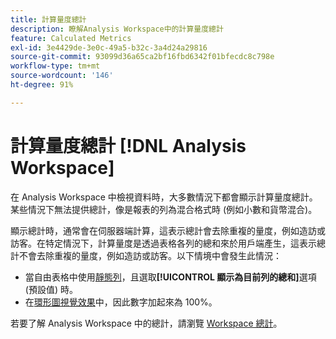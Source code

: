 ```yaml
---
title: 計算量度總計
description: 瞭解Analysis Workspace中的計算量度總計
feature: Calculated Metrics
exl-id: 3e4429de-3e0c-49a5-b32c-3a4d24a29816
source-git-commit: 93099d36a65ca2bf16fbd6342f01bfecdc8c798e
workflow-type: tm+mt
source-wordcount: '146'
ht-degree: 91%

---
```


# 計算量度總計 [!DNL Analysis Workspace]

在 Analysis Workspace 中檢視資料時，大多數情況下都會顯示計算量度總計。某些情況下無法提供總計，像是報表的列為混合格式時 (例如小數和貨幣混合)。

顯示總計時，通常會在伺服器端計算，這表示總計會去除重複的量度，例如造訪或訪客。在特定情況下，計算量度是透過表格各列的總和來於用戶端產生，這表示總計不會去除重複的量度，例如造訪或訪客。以下情境中會發生此情況：

* 當自由表格中使用[靜態列](/help/analyze/analysis-workspace/visualizations/freeform-table/column-row-settings/manual-vs-dynamic-rows.md)，且選取&#x200B;**[!UICONTROL 顯示為目前列的總和]**&#x200B;選項 (預設值) 時。
* 在[環形圖視覺效果](/help/analyze/analysis-workspace/visualizations/donut.md)中，因此數字加起來為 100%。

若要了解 Analysis Workspace 中的總計，請瀏覽 [Workspace 總計](https://experienceleague.adobe.com/docs/analytics/analyze/analysis-workspace/visualizations/freeform-table/workspace-totals.html#static-row-total)。
